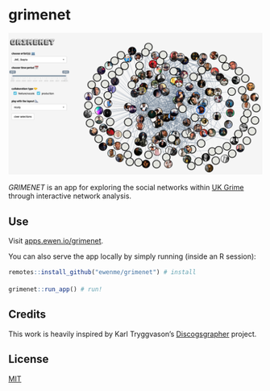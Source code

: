 
<!-- README.md is generated from README.Rmd. Please edit that file -->

# grimenet

![grimenet](man/figures/screenshot.png)

*GRIMENET* is an app for exploring the social networks within [UK
Grime](https://en.wikipedia.org/wiki/Grime_\(music_genre\)) through
interactive network analysis.

## Use

Visit [apps.ewen.io/grimenet](https://apps.ewen.io/grimenet/).

You can also serve the app locally by simply running (inside an R
session):

``` r
remotes::install_github("ewenme/grimenet") # install

grimenet::run_app() # run!
```

## Credits

This work is heavily inspired by Karl Tryggvason’s
[Discogsgrapher](https://github.com/Kalli/Discogsgrapher) project.

## License

[MIT](https://github.com/ewenme/grimenet/blob/master/LICENSE)
